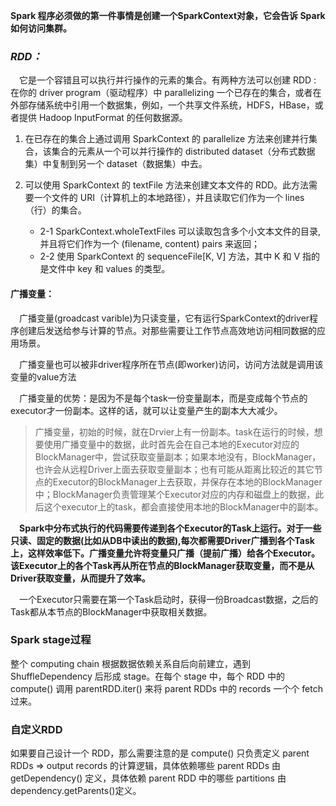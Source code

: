 ​**Spark 程序必须做的第一件事情是创建一个SparkContext对象，它会告诉 Spark 如何访问集群。**

### *RDD：*

&ensp;&ensp;它是一个容错且可以执行并行操作的元素的集合。有两种方法可以创建 RDD : 在你的 driver program（驱动程序）中 parallelizing 一个已存在的集合，或者在外部存储系统中引用一个数据集，例如，一个共享文件系统，HDFS，HBase，或者提供 Hadoop InputFormat 的任何数据源。

1. 在已存在的集合上通过调用 SparkContext 的 parallelize 方法来创建并行集合，该集合的元素从一个可以并行操作的 distributed dataset（分布式数据集）中复制到另一个 dataset（数据集）中去。

2. 可以使用 SparkContext 的 textFile 方法来创建文本文件的 RDD。此方法需要一个文件的 URI（计算机上的本地路径），并且读取它们作为一个 lines（行）的集合。

   - 2-1 SparkContext.wholeTextFiles 可以读取包含多个小文本文件的目录, 并且将它们作为一个 (filename, content) pairs 来返回；

   + 2-2 使用 SparkContext 的 sequenceFile[K, V] 方法，其中 K 和 V 指的是文件中 key 和 values 的类型。



#### 广播变量：

&ensp;&ensp;广播变量(groadcast varible)为只读变量，它有运行SparkContext的driver程序创建后发送给参与计算的节点。对那些需要让工作节点高效地访问相同数据的应用场景。

&ensp;&ensp;广播变量也可以被非driver程序所在节点(即worker)访问，访问方法就是调用该变量的value方法

&ensp;&ensp;广播变量的优势：是因为不是每个task一份变量副本，而是变成每个节点的executor才一份副本。这样的话，就可以让变量产生的副本大大减少。

> 广播变量，初始的时候，就在Drvier上有一份副本。task在运行的时候，想要使用广播变量中的数据，此时首先会在自己本地的Executor对应的BlockManager中，尝试获取变量副本；如果本地没有，BlockManager，也许会从远程Driver上面去获取变量副本；也有可能从距离比较近的其它节点的Executor的BlockManager上去获取，并保存在本地的BlockManager中；BlockManager负责管理某个Executor对应的内存和磁盘上的数据，此后这个executor上的task，都会直接使用本地的BlockManager中的副本。

&ensp;&ensp;**Spark中分布式执行的代码需要传递到各个Executor的Task上运行。对于一些只读、固定的数据(比如从DB中读出的数据),每次都需要Driver广播到各个Task上，这样效率低下。广播变量允许将变量只广播（提前广播）给各个Executor。该Executor上的各个Task再从所在节点的BlockManager获取变量，而不是从Driver获取变量，从而提升了效率。**

&ensp;&ensp;一个Executor只需要在第一个Task启动时，获得一份Broadcast数据，之后的Task都从本节点的BlockManager中获取相关数据。



### Spark stage过程

整个 computing chain 根据数据依赖关系自后向前建立，遇到 ShuffleDependency 后形成 stage。在每个
stage 中，每个 RDD 中的 compute() 调用 parentRDD.iter() 来将 parent RDDs 中的 records 一个个 fetch 过来。



### 自定义RDD

如果要自己设计一个 RDD，那么需要注意的是 compute() 只负责定义 parent RDDs => output records 的计算逻辑，具体依赖哪些 parent RDDs 由 getDependency() 定义，具体依赖 parent RDD 中的哪些 partitions 由 dependency.getParents()定义。